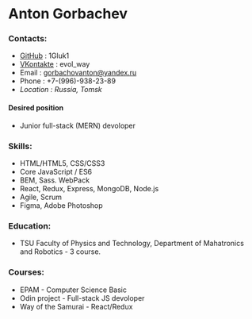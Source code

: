 # Anton Gorbachev

### Contacts:
* [GitHub](https://github.com/1Gluk1) : 1Gluk1
* [VKontakte](https://vk.com/evol_way) : evol_way
* Email : gorbachovanton@yandex.ru
* Phone : +7-(996)-938-23-89
* _Location :_ _Russia, Tomsk_

#### Desired position
* Junior full-stack (MERN) devoloper

### Skills:
* HTML/HTML5, CSS/CSS3
* Core JavaScript / ES6
* BEM, Sass. WebPack
* React, Redux, Express, MongoDB, Node.js
* Agile, Scrum
* Figma, Adobe Photoshop

### Education:
* TSU Faculty of Physics and Technology, Department of Mahatronics and Robotics - 3 course.

### Courses:
* EPAM - Computer Science Basic
* Odin project - Full-stack JS devoloper
* Way of the Samurai - React/Redux